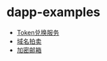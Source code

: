 # dapp-examples

* [Token兑换服务](token-exchange.md)
* [域名拍卖](domain-auction.md)
* [加密邮箱](crypto-message.md)


